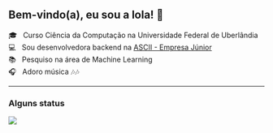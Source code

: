 ## Bem-vindo(a), eu sou a lola! 👋

:mortar_board: &nbsp; Curso Ciência da Computação na Universidade Federal de Uberlândia<br/>
:computer: &nbsp; Sou desenvolvedora backend na <a href="https://asciiej.com.br">ASCII - Empresa Júnior</a><br/>
:books: &nbsp; Pesquiso na área de Machine Learning<br/>
:headphones: &nbsp; Adoro música :notes::notes:

---
### Alguns status

<a href="https://github.com/lorenaelias">
  <img src="https://github-readme-stats.vercel.app/api/top-langs/?username=lorenaelias&layout=compact" />
</a>
